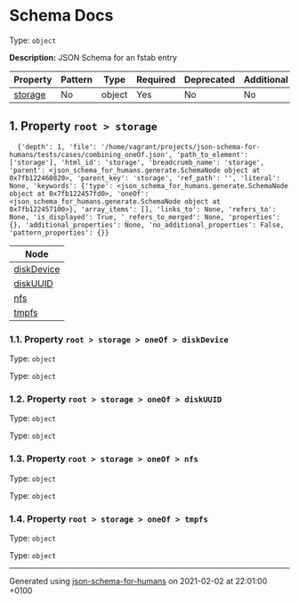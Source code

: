

# Schema Docs

Type: `object`

**Description:** JSON Schema for an fstab entry

| Property | Pattern | Type | Required | Deprecated | Additional | Description |
| -------- | ------- | ---- | -------- | ---------- | ---------- | ----------- |
| [storage](#storage)|No|object|Yes|No| No|-|

##  <a name="storage"></a>1.  Property `root > storage`

      {'depth': 1, 'file': '/home/vagrant/projects/json-schema-for-humans/tests/cases/combining_oneOf.json', 'path_to_element': ['storage'], 'html_id': 'storage', 'breadcrumb_name': 'storage', 'parent': <json_schema_for_humans.generate.SchemaNode object at 0x7fb122460820>, 'parent_key': 'storage', 'ref_path': '', 'literal': None, 'keywords': {'type': <json_schema_for_humans.generate.SchemaNode object at 0x7fb122457fd0>, 'oneOf': <json_schema_for_humans.generate.SchemaNode object at 0x7fb122457100>}, 'array_items': [], 'links_to': None, 'refers_to': None, 'is_displayed': True, '_refers_to_merged': None, 'properties': {}, 'additional_properties': None, 'no_additional_properties': False, 'pattern_properties': {}}

| Node | 
| ---- |
| [diskDevice](#storage_oneOf_i0) |
| [diskUUID](#storage_oneOf_i1) |
| [nfs](#storage_oneOf_i2) |
| [tmpfs](#storage_oneOf_i3) |
###  <a name="storage"></a>1.1.  Property `root > storage > oneOf > diskDevice`

Type: `object`

Type: `object`

###  <a name="storage"></a>1.2.  Property `root > storage > oneOf > diskUUID`

Type: `object`

Type: `object`

###  <a name="storage"></a>1.3.  Property `root > storage > oneOf > nfs`

Type: `object`

Type: `object`

###  <a name="storage"></a>1.4.  Property `root > storage > oneOf > tmpfs`

Type: `object`

Type: `object`

----------------------------------------------------------------------------------------------------------------------------
Generated using [json-schema-for-humans](https://github.com/coveooss/json-schema-for-humans) on 2021-02-02 at 22:01:00 +0100
